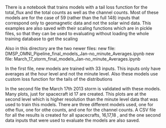 There is a notebook that trains models with a tail loss function for the total_flux and the total counts as well as the channel counts. Most of these models are for the case of 59 (rather than the full 148) inputs that correspond only to geomagnetic data and not the solar wind data. This examples are also saved with their scaling functions which are in pickle files, so that they can be used to evaluating without loading the whole training database to get the scaling

Also in this directory are the two newer files: new file: DMSP_OMNI_Pipeline_final_models_Jan-no_minute_Averages.ipynb new file: March_17_storm_final_models_Jan-no_minute_Averages.ipynb

In the first file, new models are trained with 33 inputs. This inputs only have averages at the hour level and not the minute level. Also these models use custom loss function for the tails of the distributions

In the second file the March 17th 2013 storm is validated with these models. Many plots, just for spacecraft id 17 are created. This plots are at the second level which is higher resolution than the minute level data that was used to train this models. There are three different models used, one for othe flux, one for othe counts, and one for the channel counts. A CSV file for all the results is created for all spacecrafts, 16,17,18 , and the one second data inputs that were used to evaluate the models are also saved.
